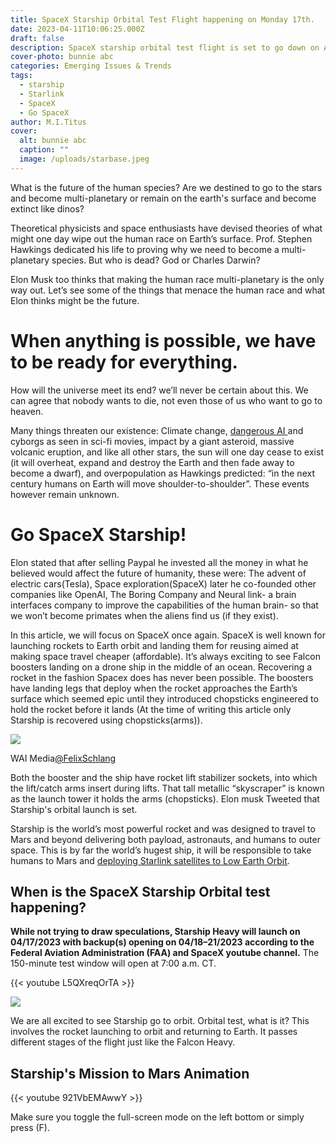 ```yaml
---
title: SpaceX Starship Orbital Test Flight happening on Monday 17th.
date: 2023-04-11T10:06:25.000Z
draft: false
description: SpaceX starship orbital test flight is set to go down on April 17th 2023.
cover-photo: bunnie abc
categories: Emerging Issues & Trends
tags:
  - starship
  - Starlink
  - SpaceX
  - Go SpaceX
author: M.I.Titus
cover:
  alt: bunnie abc
  caption: ""
  image: /uploads/starbase.jpeg
---
```

What is the future of the human species? Are we destined to go to the stars and become multi-planetary or remain on the earth's surface and become extinct like dinos?

Theoretical physicists and space enthusiasts have devised theories of what might one day wipe out the human race on Earth’s surface. Prof. Stephen Hawkings dedicated his life to proving why we need to become a multi-planetary species. But who is dead? God or Charles Darwin?

Elon Musk too thinks that making the human race multi-planetary is the only way out. Let’s see some of the things that menace the human race and what Elon thinks might be the future.

# When anything is possible, we have to be ready for everything.

How will the universe meet its end? we’ll never be certain about this. We can agree that nobody wants to die, not even those of us who want to go to heaven.

Many things threaten our existence: Climate change, [dangerous AI ](https://www.bunnieabc.com/posts/conversational-ai-dangerous-ai-the-journey-to-ai-conciousness/)and cyborgs as seen in sci-fi movies, impact by a giant asteroid, massive volcanic eruption, and like all other stars, the sun will one day cease to exist (it will overheat, expand and destroy the Earth and then fade away to become a dwarf), and overpopulation as Hawkings predicted: “in the next century humans on Earth will move shoulder-to-shoulder”. These events however remain unknown.

# Go SpaceX Starship!

Elon stated that after selling Paypal he invested all the money in what he believed would affect the future of humanity, these were: The advent of electric cars(Tesla), Space exploration(SpaceX) later he co-founded other companies like OpenAI, The Boring Company and Neural link- a brain interfaces company to improve the capabilities of the human brain- so that we won’t become primates when the aliens find us (if they exist).

In this article, we will focus on SpaceX once again. SpaceX is well known for launching rockets to Earth orbit and landing them for reusing aimed at making space travel cheaper (affordable). It’s always exciting to see Falcon boosters landing on a drone ship in the middle of an ocean. Recovering a rocket in the fashion Spacex does has never been possible. The boosters have landing legs that deploy when the rocket approaches the Earth’s surface which seemed epic until they introduced chopsticks engineered to hold the rocket before it lands (At the time of writing this article only Starship is recovered using chopsticks(arms)).

![](/uploads/image-removebg-preview-5.png)

WAI Media[@FelixSchlang](https://twitter.com/FelixSchlang)

Both the booster and the ship have rocket lift stabilizer sockets, into which the lift/catch arms insert during lifts. That tall metallic “skyscraper” is known as the launch tower it holds the arms (chopsticks). Elon musk Tweeted that Starship's orbital launch is set.

Starship is the world’s most powerful rocket and was designed to travel to Mars and beyond delivering both payload, astronauts, and humans to outer space. This is by far the world’s hugest ship, it will be responsible to take humans to Mars and [deploying Starlink satellites to Low Earth Orbit](https://www.bunnieabc.com/posts/starlink-internet-future-of-high-speed-connection-in-remote-areas/). 

## When is the SpaceX Starship Orbital test happening?

**While not trying to draw speculations, Starship Heavy will launch on 04/17/2023 with backup(s) opening on 04/18–21/2023 according to the Federal Aviation Administration (FAA) and SpaceX youtube channel.** The 150-minute test window will open at 7:00 a.m. CT.

{{< youtube L5QXreqOrTA >}}

![](/uploads/faastraship.jpg)

We are all excited to see Starship go to orbit. Orbital test, what is it? This involves the rocket launching to orbit and returning to Earth. It passes different stages of the flight just like the Falcon Heavy.

## Starship's Mission to Mars Animation

{{< youtube 921VbEMAwwY >}}

Make sure you toggle the full-screen mode on the left bottom or simply press (F).
